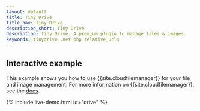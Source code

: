 ```yaml
---
layout: default
title: Tiny Drive
title_nav: Tiny Drive
description_short: Tiny Drive
description: Tiny Drive. A premium plugin to manage files & images.
keywords: tinydrive .net php relative_urls
---
```


## Interactive example

This example shows you how to use {{site.cloudfilemanager}} for your file and image management. For more information on {{site.cloudfilemanager}}, see the [docs]({{site.baseurl}}/tinydrive/).

{% include live-demo.html id="drive" %}
